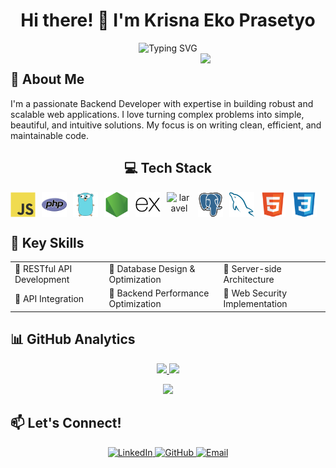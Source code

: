 <h1 align="center">Hi there! 👋 I'm Krisna Eko Prasetyo</h1>
<div align="center">
  <img src="https://readme-typing-svg.herokuapp.com?font=Fira+Code&pause=1000&color=2C98CF&center=true&vCenter=true&width=435&lines=Backend+Developer;PHP+%7C+Golang+%7C+Node.js+Developer;Always+learning+new+things" alt="Typing SVG" />
</div>
  <img align='right' src='https://user-images.githubusercontent.com/5713670/87202985-820dcb80-c2b6-11ea-9f56-7ec461c497c3.gif' width='200"'>

## 🚀 About Me
I'm a passionate Backend Developer with expertise in building robust and scalable web applications. I love turning complex problems into simple, beautiful, and intuitive solutions. My focus is on writing clean, efficient, and maintainable code.

<div align="center">

## 💻 Tech Stack
<div style="display: flex; gap: 10px;">
  <img src="https://raw.githubusercontent.com/devicons/devicon/master/icons/javascript/javascript-original.svg" alt="javascript" width="40" height="40"/>
  <img src="https://raw.githubusercontent.com/devicons/devicon/master/icons/php/php-original.svg" alt="php" width="40" height="40"/>
  <img src="https://raw.githubusercontent.com/devicons/devicon/master/icons/go/go-original.svg" alt="go" width="40" height="40"/>
  <img src="https://raw.githubusercontent.com/devicons/devicon/master/icons/nodejs/nodejs-original.svg" alt="nodejs" width="40" height="40"/>
  <img src="https://raw.githubusercontent.com/devicons/devicon/master/icons/express/express-original.svg" alt="express" width="40" height="40"/>
  <img src="https://raw.githubusercontent.com/danielcranney/readme-generator/main/public/icons/skills/laravel-colored.svg" alt="laravel" width="40" height="40"/>
  <img src="https://raw.githubusercontent.com/devicons/devicon/master/icons/postgresql/postgresql-original.svg" alt="postgresql" width="40" height="40"/>
  <img src="https://raw.githubusercontent.com/devicons/devicon/master/icons/mysql/mysql-original.svg" alt="mysql" width="40" height="40"/>
  <img src="https://raw.githubusercontent.com/devicons/devicon/master/icons/html5/html5-original.svg" alt="html5" width="40" height="40"/>
  <img src="https://raw.githubusercontent.com/devicons/devicon/master/icons/css3/css3-original.svg" alt="css3" width="40" height="40"/>
</div>
</div>

## 🌟 Key Skills
<div align="center">
  <table>
    <tr>
      <td>🔹 RESTful API Development</td>
      <td>🔹 Database Design & Optimization</td>
      <td>🔹 Server-side Architecture</td>
    </tr>
    <tr>
      <td>🔹 API Integration</td>
      <td>🔹 Backend Performance Optimization</td>
      <td>🔹 Web Security Implementation</td>
    </tr>
  </table>
</div>

## 📊 GitHub Analytics
<p align="center">
  <a href="https://github.com/krisnaepras">
    <img height="170em" src="https://github-readme-stats.vercel.app/api?username=krisnaepras&show_icons=true&theme=tokyonight&include_all_commits=true&count_private=true&hide_border=true"/>
    <img height="170em" src="https://github-readme-stats.vercel.app/api/top-langs/?username=krisnaepras&layout=compact&langs_count=7&theme=tokyonight&hide_border=true"/>
  </a>
</p>

<p align="center">
  <a href="https://github.com/krisnaepras">
    <img width="49.5%" src="https://github-readme-streak-stats.herokuapp.com/?user=krisnaepras&theme=tokyonight&hide_border=true" />
  </a>
</p>

## 📫 Let's Connect!
<div align="center">
<a href="https://linkedin.com/in/krisnaepras" target="_blank">
  <img src="https://img.shields.io/badge/-LinkedIn-0077B5?style=for-the-badge&logo=linkedin&logoColor=white" alt="LinkedIn"/>
</a>
<a href="https://github.com/krisnaepras" target="_blank">
  <img src="https://img.shields.io/badge/-GitHub-181717?style=for-the-badge&logo=github&logoColor=white" alt="GitHub"/>
</a>
<a href="mailto:krisnaepras@gmail.com">
  <img src="https://img.shields.io/badge/-Email-D14836?style=for-the-badge&logo=gmail&logoColor=white" alt="Email"/>
</a>
</div>
